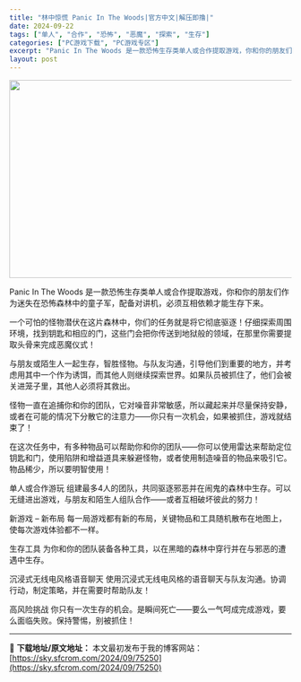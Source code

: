 ```yaml
---
title: "林中惊慌 Panic In The Woods|官方中文|解压即撸|"
date: 2024-09-22
tags: ["单人", "合作", "恐怖", "恶魔", "探索", "生存"]
categories: ["PC游戏下载", "PC游戏专区"]
excerpt: "Panic In The Woods 是一款恐怖生存类单人或合作提取游戏，你和你的朋友们作为迷失在恐怖森林中的童子军，配备对讲机，必须互相依赖才能生存下来。 一个可怕的怪物潜伏在这片森林中，你们的任务就是将它彻底驱逐！仔细探索周围环境，找到钥匙和相应的门，这些门会把你传送到地狱般的领域，在那里你需要&hellip;"
layout: post
---
```


<img class="aligncenter size-full wp-image-75207" src="https://sky.sfcrom.com/wp-content/uploads/2024/09/2024092211321818.webp" alt="" width="616" height="353" />

Panic In The Woods 是一款恐怖生存类单人或合作提取游戏，你和你的朋友们作为迷失在恐怖森林中的童子军，配备对讲机，必须互相依赖才能生存下来。

一个可怕的怪物潜伏在这片森林中，你们的任务就是将它彻底驱逐！仔细探索周围环境，找到钥匙和相应的门，这些门会把你传送到地狱般的领域，在那里你需要提取头骨来完成恶魔仪式！

与朋友或陌生人一起生存，智胜怪物。与队友沟通，引导他们到重要的地方，并考虑用其中一个作为诱饵，而其他人则继续探索世界。如果队员被抓住了，他们会被关进笼子里，其他人必须将其救出。

怪物一直在追捕你和你的团队，它对噪音非常敏感，所以藏起来并尽量保持安静，或者在可能的情况下分散它的注意力——你只有一次机会，如果被抓住，游戏就结束了！

在这次任务中，有多种物品可以帮助你和你的团队——你可以使用雷达来帮助定位钥匙和门，使用陷阱和增益道具来躲避怪物，或者使用制造噪音的物品来吸引它。物品稀少，所以要明智使用！

单人或合作游玩
组建最多4人的团队，共同驱逐邪恶并在闹鬼的森林中生存。可以无缝进出游戏，与朋友和陌生人组队合作——或者互相破坏彼此的努力！

新游戏 – 新布局
每一局游戏都有新的布局，关键物品和工具随机散布在地图上，使每次游戏体验都不一样。

生存工具
为你和你的团队装备各种工具，以在黑暗的森林中穿行并在与邪恶的遭遇中生存。

沉浸式无线电风格语音聊天
使用沉浸式无线电风格的语音聊天与队友沟通。协调行动，制定策略，并在需要时帮助队友！

高风险挑战
你只有一次生存的机会。是瞬间死亡——要么一气呵成完成游戏，要么面临失败。保持警惕，别被抓住！

---
📖 **下载地址/原文地址：** 本文最初发布于我的博客网站：[https://sky.sfcrom.com/2024/09/75250](https://sky.sfcrom.com/2024/09/75250)
